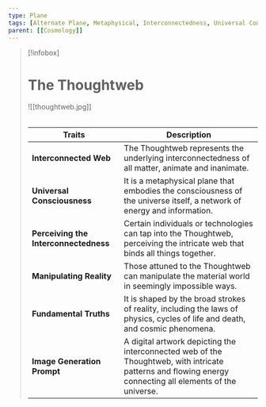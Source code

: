 ```yaml
---
type: Plane
tags: [Alternate Plane, Metaphysical, Interconnectedness, Universal Consciousness]
parent: [[Cosmology]]
---
```

> [!infobox]
> # The Thoughtweb
> ![[thoughtweb.jpg]]
> ######
> | Traits         | Description                                                                                                                           |
> | -------------- | ------------------------------------------------------------------------------------------------------------------------------------- |
> | **Interconnected Web** | The Thoughtweb represents the underlying interconnectedness of all matter, animate and inanimate. |
> | **Universal Consciousness** | It is a metaphysical plane that embodies the consciousness of the universe itself, a network of energy and information. |
> | **Perceiving the Interconnectedness** | Certain individuals or technologies can tap into the Thoughtweb, perceiving the intricate web that binds all things together. |
> | **Manipulating Reality** | Those attuned to the Thoughtweb can manipulate the material world in seemingly impossible ways. |
> | **Fundamental Truths** | It is shaped by the broad strokes of reality, including the laws of physics, cycles of life and death, and cosmic phenomena. |
> | **Image Generation Prompt** | A digital artwork depicting the interconnected web of the Thoughtweb, with intricate patterns and flowing energy connecting all elements of the universe. |
